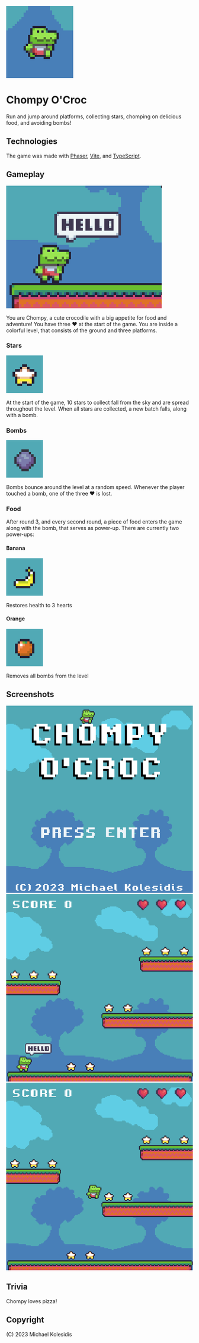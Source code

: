![Character](./screenshots/character.png)

# Chompy O'Croc

Run and jump around platforms, collecting stars, chomping on delicious food, and avoiding bombs!

## Technologies

The game was made with [Phaser](https://phaser.io/), [Vite](https://vitejs.dev/), and [TypeScript](https://www.typescriptlang.org/).

## Gameplay

![Hello](./screenshots/hello.png)

You are Chompy, a cute crocodile with a big appetite for food and adventure! You have three ❤️ at the start of the game. You are inside a colorful level, that consists of the ground and three platforms.

### Stars

![Star](./screenshots/star.png)

At the start of the game, 10 stars to collect fall from the sky and are spread throughout the level. When all stars are collected, a new batch falls, along with a bomb.

### Bombs

![Bomb](./screenshots/bomb.png)

Bombs bounce around the level at a random speed. Whenever the player touched a bomb, one of the three ❤️ is lost.

### Food

After round 3, and every second round, a piece of food enters the game along with the bomb, that serves as power-up. There are currently two power-ups:

#### Banana

![Banana](./screenshots/banana.png)

Restores health to 3 hearts

#### Orange

![Banana](./screenshots/orange.png)

Removes all bombs from the level

## Screenshots

![1](./screenshots/screenshot-1.png)
![2](./screenshots/screenshot-2.png)
![3](./screenshots/screenshot-3.png)

## Trivia

Chompy loves pizza!

## Copyright

(C) 2023 Michael Kolesidis
